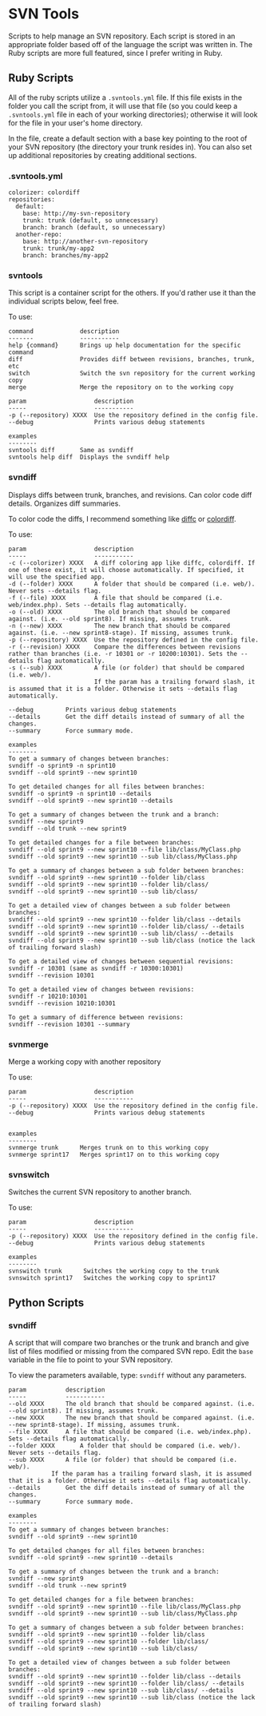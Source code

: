 SVN Tools
=========

Scripts to help manage an SVN repository. 
Each script is stored in an appropriate folder based off of the language the script was written in. The Ruby scripts are more full featured, since I prefer writing in Ruby.

Ruby Scripts
------------

All of the ruby scripts utilize a `.svntools.yml` file. If this file exists in the folder you call the script from, it will use that file (so you could keep a `.svntools.yml` file in each of your working directories); otherwise it will look for the file in your user's home directory. 

In the file, create a default section with a base key pointing to the root of your SVN repository (the directory your trunk resides in). You can also set up additional repositories by creating additional sections.

### .svntools.yml
   
    colorizer: colordiff
    repositories:
      default:
        base: http://my-svn-repository
        trunk: trunk (default, so unnecessary)
        branch: branch (default, so unnecessary)
      another-repo:
        base: http://another-svn-repository
        trunk: trunk/my-app2
        branch: branches/my-app2

### svntools

This script is a container script for the others. If you'd rather use it than the individual scripts below, feel free.

To use:

	command				description
	-------				-----------
	help {command}		Brings up help documentation for the specific command
	diff				Provides diff between revisions, branches, trunk, etc
	switch				Switch the svn repository for the current working copy
	merge				Merge the repository on to the working copy
	
	param             		description
	-----             		-----------
	-p (--repository) XXXX	Use the repository defined in the config file.
	--debug					Prints various debug statements
	
	examples
	--------
	svntools diff		Same as svndiff
	svntools help diff	Displays the svndiff help
 

### svndiff

Displays diffs between trunk, branches, and revisions. Can color code diff details. Organizes diff summaries.

To color code the diffs, I recommend something like [diffc](https://code.google.com/p/diffc) or [colordiff](http://www.colordiff.org).

To use:
   
	param					description
	-----					-----------
	-c (--colorizer) XXXX	A diff coloring app like diffc, colordiff. If one of these exist, it will choose automatically. If specified, it will use the specified app.
	-d (--folder) XXXX		A folder that should be compared (i.e. web/). Never sets --details flag.
	-f (--file) XXXX		A file that should be compared (i.e. web/index.php). Sets --details flag automatically.
	-o (--old) XXXX			The old branch that should be compared against. (i.e. --old sprint8). If missing, assumes trunk.
	-n (--new) XXXX			The new branch that should be compared against. (i.e. --new sprint8-stage). If missing, assumes trunk.
	-p (--repository) XXXX	Use the repository defined in the config file.
	-r (--revision) XXXX	Compare the differences between revisions rather than branches (i.e. -r 10301 or -r 10200:10301). Sets the --details flag automatically.
	-s (--sub) XXXX			A file (or folder) that should be compared (i.e. web/).
							If the param has a trailing forward slash, it is assumed that it is a folder. Otherwise it sets --details flag automatically.
	
	--debug			Prints various debug statements
	--details		Get the diff details instead of summary of all the changes.
	--summary		Force summary mode.
	
	examples
	--------
	To get a summary of changes between branches:
	svndiff -o sprint9 -n sprint10
	svndiff --old sprint9 --new sprint10
	
	To get detailed changes for all files between branches:
	svndiff -o sprint9 -n sprint10 --details
	svndiff --old sprint9 --new sprint10 --details
	
	To get a summary of changes between the trunk and a branch:
	svndiff --new sprint9
	svndiff --old trunk --new sprint9
	
	To get detailed changes for a file between branches:
	svndiff --old sprint9 --new sprint10 --file lib/class/MyClass.php
	svndiff --old sprint9 --new sprint10 --sub lib/class/MyClass.php
	
	To get a summary of changes between a sub folder between branches:
	svndiff --old sprint9 --new sprint10 --folder lib/class
	svndiff --old sprint9 --new sprint10 --folder lib/class/
	svndiff --old sprint9 --new sprint10 --sub lib/class/
	
	To get a detailed view of changes between a sub folder between branches:
	svndiff --old sprint9 --new sprint10 --folder lib/class --details
	svndiff --old sprint9 --new sprint10 --folder lib/class/ --details
	svndiff --old sprint9 --new sprint10 --sub lib/class/ --details
	svndiff --old sprint9 --new sprint10 --sub lib/class (notice the lack of trailing forward slash)
	
	To get a detailed view of changes between sequential revisions:
	svndiff -r 10301 (same as svndiff -r 10300:10301)
	svndiff --revision 10301
	
	To get a detailed view of changes between revisions:
	svndiff -r 10210:10301
	svndiff --revision 10210:10301
	
	To get a summary of difference between revisions:
	svndiff --revision 10301 --summary

### svnmerge

Merge a working copy with another repository

To use:

	param					description
	-----					-----------
	-p (--repository) XXXX	Use the repository defined in the config file.
	--debug					Prints various debug statements

	
	examples
	--------
	svnmerge trunk      Merges trunk on to this working copy
	svnmerge sprint17   Merges sprint17 on to this working copy

### svnswitch

Switches the current SVN repository to another branch.

To use:

	param					description
	-----					-----------
	-p (--repository) XXXX	Use the repository defined in the config file.
	--debug					Prints various debug statements
	
	examples
	--------
	svnswitch trunk      Switches the working copy to the trunk
	svnswitch sprint17   Switches the working copy to sprint17


Python Scripts
--------------

### svndiff

A script that will compare two branches or the trunk and branch and give list of files modified or missing from the compared SVN repo. Edit the `base` variable in the file to point to your SVN repository.

To view the parameters available, type: `svndiff` without any parameters.

	param			description
	-----			-----------
	--old XXXX		The old branch that should be compared against. (i.e. --old sprint8). If missing, assumes trunk.
	--new XXXX		The new branch that should be compared against. (i.e. --new sprint8-stage). If missing, assumes trunk.
	--file XXXX		A file that should be compared (i.e. web/index.php). Sets --details flag automatically.
	--folder XXXX		A folder that should be compared (i.e. web/). Never sets --details flag.
	--sub XXXX		A file (or folder) that should be compared (i.e. web/). 
				If the param has a trailing forward slash, it is assumed that it is a folder. Otherwise it sets --details flag automatically.
	--details		Get the diff details instead of summary of all the changes.
	--summary		Force summary mode.
	
	examples
	--------
	To get a summary of changes between branches:
	svndiff --old sprint9 --new sprint10
	
	To get detailed changes for all files between branches:
	svndiff --old sprint9 --new sprint10 --details
	
	To get a summary of changes between the trunk and a branch:
	svndiff --new sprint9
	svndiff --old trunk --new sprint9
	
	To get detailed changes for a file between branches:
	svndiff --old sprint9 --new sprint10 --file lib/class/MyClass.php
	svndiff --old sprint9 --new sprint10 --sub lib/class/MyClass.php
	
	To get a summary of changes between a sub folder between branches:
	svndiff --old sprint9 --new sprint10 --folder lib/class
	svndiff --old sprint9 --new sprint10 --folder lib/class/
	svndiff --old sprint9 --new sprint10 --sub lib/class/
	
	To get a detailed view of changes between a sub folder between branches:
	svndiff --old sprint9 --new sprint10 --folder lib/class --details
	svndiff --old sprint9 --new sprint10 --folder lib/class/ --details
	svndiff --old sprint9 --new sprint10 --sub lib/class/ --details
	svndiff --old sprint9 --new sprint10 --sub lib/class (notice the lack of trailing forward slash)
